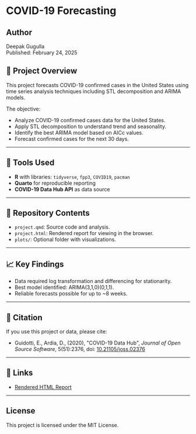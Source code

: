 # COVID-19 Forecasting 

## Author
Deepak Gugulla  
Published: February 24, 2025

## 📖 Project Overview
This project forecasts COVID-19 confirmed cases in the United States using time series analysis techniques including STL decomposition and ARIMA models.

The objective:
- Analyze COVID-19 confirmed cases data for the United States.
- Apply STL decomposition to understand trend and seasonality.
- Identify the best ARIMA model based on AICc values.
- Forecast confirmed cases for the next 30 days.

---

## 🔧 Tools Used
- **R** with libraries: `tidyverse`, `fpp3`, `COVID19`, `pacman`
- **Quarto** for reproducible reporting
- **COVID-19 Data Hub API** as data source

---

## 📂 Repository Contents
- `project.qmd`: Source code and analysis.
- `project.html`: Rendered report for viewing in the browser.
- `plots/`: Optional folder with visualizations.

---

## 📈 Key Findings
- Data required log transformation and differencing for stationarity.
- Best model identified: ARIMA(3,1,0)(0,1,1).
- Reliable forecasts possible for up to ~8 weeks.

---

## 📄 Citation
If you use this project or data, please cite:

- Guidotti, E., Ardia, D., (2020), "COVID-19 Data Hub", *Journal of Open Source Software*, 5(51):2376, doi: [10.21105/joss.02376](https://doi.org/10.21105/joss.02376)

---

## 🔗 Links
- [Rendered HTML Report](./project.html)

---

## License
This project is licensed under the MIT License.
